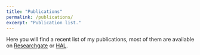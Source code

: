 ```yaml
---
title: "Publications"
permalink: /publications/
excerpt: "Publication list."
---
```


Here you will find a recent list of my publications, most of them are available on [Researchgate](https://www.researchgate.net/profile/Giovanny_Arbelaez_Garces) or [HAL](https://cv.hal.science/gaarbelaez).


<script src="https://bibbase.org/show?bib=https%3A%2F%2Fbibbase.org%2Fzotero-mypublications%2Fgaarbelaez&jsonp=1"></script>
